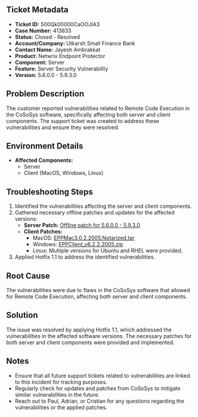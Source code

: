 ## Ticket Metadata
- **Ticket ID:** 500Qk00000CaOOJIA3
- **Case Number:** 413833
- **Status:** Closed - Resolved
- **Account/Company:** Utkarsh Small Finance Bank
- **Contact Name:** Jayesh Ambrakkat
- **Product:** Netwrix Endpoint Protector
- **Component:** Server
- **Feature:** Server Security Vulnerability
- **Version:** 5.6.0.0 - 5.9.3.0

## Problem Description
The customer reported vulnerabilities related to Remote Code Execution in the CoSoSys software, specifically affecting both server and client components. The support ticket was created to address these vulnerabilities and ensure they were resolved.

## Environment Details
- **Affected Components:**
  - Server
  - Client (MacOS, Windows, Linux)

## Troubleshooting Steps
1. Identified the vulnerabilities affecting the server and client components.
2. Gathered necessary offline patches and updates for the affected versions:
   - **Server Patch:** [Offline patch for 5.6.0.0 - 5.9.3.0](https://download.endpointprotector.com/offline_patches/MP-HWA-EPP4-U8800.tar.gz)
   - **Client Patches:**
     - MacOS: [EPPMac3.0.2.2005.Notarized.tar](https://download.endpointprotector.com/custom_agent/EppClientVulnerability/EPPMac3.0.2.2005.Notarized.tar)
     - Windows: [EPPClient_v6.2.2.2005.zip](https://download.endpointprotector.com/custom_agent/EppClientVulnerability/EPPClient_v6.2.2.2005.zip)
     - Linux: Multiple versions for Ubuntu and RHEL were provided.
3. Applied Hotfix 1.1 to address the identified vulnerabilities.

## Root Cause
The vulnerabilities were due to flaws in the CoSoSys software that allowed for Remote Code Execution, affecting both server and client components.

## Solution
The issue was resolved by applying Hotfix 1.1, which addressed the vulnerabilities in the affected software versions. The necessary patches for both server and client components were provided and implemented.

## Notes
- Ensure that all future support tickets related to vulnerabilities are linked to this incident for tracking purposes.
- Regularly check for updates and patches from CoSoSys to mitigate similar vulnerabilities in the future.
- Reach out to Paul, Adrian, or Cristian for any questions regarding the vulnerabilities or the applied patches.